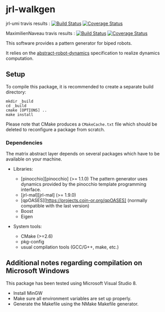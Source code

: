 jrl-walkgen
===========
jrl-umi travis results :
[![Build Status](https://travis-ci.org/jrl-umi3218/jrl-walkgen.png)](https://travis-ci.org/jrl-umi3218/jrl-walkgen)
[![Coverage Status](https://coveralls.io/repos/jrl-umi3218/jrl-walkgen/badge.png?branch=master)](https://coveralls.io/r/jrl-umi3218/jrl-walkgen?branch=master)

MaximilienNaveau travis results :
[![Build Status](https://travis-ci.org/MaximilienNaveau/jrl-walkgen.svg?branch=master)](https://travis-ci.org/MaximilienNaveau/jrl-walkgen)
[![Coverage Status](https://coveralls.io/repos/MaximilienNaveau/jrl-walkgen/badge.png?branch=master)](https://coveralls.io/r/MaximilienNaveau/jrl-walkgen?branch=master)

This software provides a pattern generator for biped robots.

It relies on the [abstract-robot-dynamics][abstract-robot-dynamics]
specification to realize dynamics computation.


Setup
-----

To compile this package, it is recommended to create a separate build
directory:

    mkdir _build
    cd _build
    cmake [OPTIONS] ..
    make install

Please note that CMake produces a `CMakeCache.txt` file which should
be deleted to reconfigure a package from scratch.


### Dependencies

The matrix abstract layer depends on several packages which
have to be available on your machine.

 - Libraries:
   - [pinocchio][pinocchio] (>= 1.1.0)
     The pattern generator uses dynamics provided by the pinocchio template
   programming interface.
   - [jrl-mal][jrl-mal] (>= 1.9.0)
   - [qpOASES][https://projects.coin-or.org/qpOASES] (normally compatible with
   the last version)
   - Boost
   - Eigen

 - System tools:
   - CMake (>=2.6)
   - pkg-config
   - usual compilation tools (GCC/G++, make, etc.)



Additional notes regarding compilation on Microsoft Windows
-----------------------------------------------------------

This package has been tested using Microsoft Visual Studio 8.

 - Install MinGW
 - Make sure all environment variables are set up properly.
 - Generate the Makefile using the NMake Makefile generator.


[abstract-robot-dynamics]: http://github.com/laas/abstract-robot-dynamics
